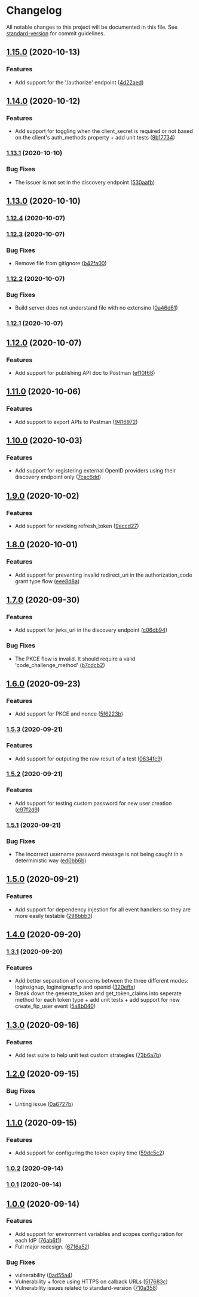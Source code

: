 # Changelog

All notable changes to this project will be documented in this file. See [standard-version](https://github.com/conventional-changelog/standard-version) for commit guidelines.

## [1.15.0](https://github.com/nicolasdao/userin/compare/v1.14.0...v1.15.0) (2020-10-13)


### Features

* Add support for the '/authorize' endpoint ([4d22aed](https://github.com/nicolasdao/userin/commit/4d22aed16c82e4d2c6829bbe727caae3e66536ca))

## [1.14.0](https://github.com/nicolasdao/userin/compare/v1.13.1...v1.14.0) (2020-10-12)


### Features

* Add support for toggling when the client_secret is required or not based on the client's auth_methods property + add unit tests ([9b17734](https://github.com/nicolasdao/userin/commit/9b17734cc7557809fc51efbacc9b088f83ea1477))

### [1.13.1](https://github.com/nicolasdao/userin/compare/v1.13.0...v1.13.1) (2020-10-10)


### Bug Fixes

* The issuer is not set in the discovery endpoint ([530aafb](https://github.com/nicolasdao/userin/commit/530aafbf9adf24ac6f2ae57243125494ae3d3663))

## [1.13.0](https://github.com/nicolasdao/userin/compare/v1.12.4...v1.13.0) (2020-10-10)

### [1.12.4](https://github.com/nicolasdao/userin/compare/v1.12.3...v1.12.4) (2020-10-07)

### [1.12.3](https://github.com/nicolasdao/userin/compare/v1.12.2...v1.12.3) (2020-10-07)


### Bug Fixes

* Remove file from gitignore ([b42fa00](https://github.com/nicolasdao/userin/commit/b42fa00e63f9e8c1bb37c9b011005e20aa3e01c8))

### [1.12.2](https://github.com/nicolasdao/userin/compare/v1.12.1...v1.12.2) (2020-10-07)


### Bug Fixes

* Build server does not understand file with no extensino ([0a46d61](https://github.com/nicolasdao/userin/commit/0a46d61d83ef402feb7a739a934a666893a34840))

### [1.12.1](https://github.com/nicolasdao/userin/compare/v1.12.0...v1.12.1) (2020-10-07)

## [1.12.0](https://github.com/nicolasdao/userin/compare/v1.11.0...v1.12.0) (2020-10-07)


### Features

* Add support for publishing API doc to Postman ([ef10f68](https://github.com/nicolasdao/userin/commit/ef10f683316b90c6aab371d4bd482631e0b7e68b))

## [1.11.0](https://github.com/nicolasdao/userin/compare/v1.10.0...v1.11.0) (2020-10-06)


### Features

* Add support to export APIs to Postman ([9416972](https://github.com/nicolasdao/userin/commit/941697221dc59be3fdb80243b291c1b18e3fc3ea))

## [1.10.0](https://github.com/nicolasdao/userin/compare/v1.9.0...v1.10.0) (2020-10-03)


### Features

* Add support for registering external OpenID providers using their discovery endpoint only ([7cac6dd](https://github.com/nicolasdao/userin/commit/7cac6dd5b69c682c32dfd510af0664b6e02dc251))

## [1.9.0](https://github.com/nicolasdao/userin/compare/v1.8.0...v1.9.0) (2020-10-02)


### Features

* Add support for revoking refresh_token ([9eccd27](https://github.com/nicolasdao/userin/commit/9eccd2778e703d3c192b442f86d125d65048eac0))

## [1.8.0](https://github.com/nicolasdao/userin/compare/v1.7.0...v1.8.0) (2020-10-01)


### Features

* Add support for preventing invalid redirect_uri in the authorization_code grant type flow ([eee8d8a](https://github.com/nicolasdao/userin/commit/eee8d8afdb3177f592f99178512ab033e03ba65a))

## [1.7.0](https://github.com/nicolasdao/userin/compare/v1.6.0...v1.7.0) (2020-09-30)


### Features

* Add support for jwks_uri in the discovery endpoint ([c06db94](https://github.com/nicolasdao/userin/commit/c06db940209eacf395b2d08ee0392d3e17da58a4))


### Bug Fixes

* The PKCE flow is invalid. It should require a valid 'code_challenge_method' ([b7cdcb2](https://github.com/nicolasdao/userin/commit/b7cdcb2e88faccd5a5e30b32adbca967bd1c8691))

## [1.6.0](https://github.com/nicolasdao/userin/compare/v1.5.3...v1.6.0) (2020-09-23)


### Features

* Add support for PKCE and nonce ([5f6223b](https://github.com/nicolasdao/userin/commit/5f6223bbadf31e94df2e994fc99f1275620bb416))

### [1.5.3](https://github.com/nicolasdao/userin/compare/v1.5.2...v1.5.3) (2020-09-21)


### Features

* Add support for outputing the raw result of a test ([0634fc9](https://github.com/nicolasdao/userin/commit/0634fc98651a9e5030ca65eaa394a5021b870c18))

### [1.5.2](https://github.com/nicolasdao/userin/compare/v1.5.1...v1.5.2) (2020-09-21)


### Features

* Add support for testing custom password for new user creation ([c97f2d9](https://github.com/nicolasdao/userin/commit/c97f2d9a46589d608ae1c900ef7d35d21cbacd9e))

### [1.5.1](https://github.com/nicolasdao/userin/compare/v1.5.0...v1.5.1) (2020-09-21)


### Bug Fixes

* The incorrect username password message is not being caught in a deterministic way ([ed0bb6b](https://github.com/nicolasdao/userin/commit/ed0bb6b70dd788daba68962844081e499268f6a1))

## [1.5.0](https://github.com/nicolasdao/userin/compare/v1.4.0...v1.5.0) (2020-09-21)


### Features

* Add support for dependency injestion for all event handlers so they are more easily testable ([298bbb3](https://github.com/nicolasdao/userin/commit/298bbb3fac8d78db0a7854de7a64f43a0e9e0a3e))

## [1.4.0](https://github.com/nicolasdao/userin/compare/v1.3.1...v1.4.0) (2020-09-20)

### [1.3.1](https://github.com/nicolasdao/userin/compare/v1.3.0...v1.3.1) (2020-09-20)


### Features

* Add better separation of concerns between the three different modes: loginsignup, loginsignupfip and openid ([320effa](https://github.com/nicolasdao/userin/commit/320effa6043d86bc27ccaf2f078744b8958afe5b))
* Break down the generate_token and get_token_claims into seperate method for each token type + add unit tests + add support for new create_fip_user event ([5a8b040](https://github.com/nicolasdao/userin/commit/5a8b04016b4951c603513f3235bc9e4234833b95))

## [1.3.0](https://github.com/nicolasdao/userin/compare/v1.2.0...v1.3.0) (2020-09-16)


### Features

* Add test suite to help unit test custom strategies ([73b6a7b](https://github.com/nicolasdao/userin/commit/73b6a7bc75998203e51b4950071443f2f1cdf399))

## [1.2.0](https://github.com/nicolasdao/userin/compare/v1.1.0...v1.2.0) (2020-09-15)


### Bug Fixes

* Linting issue ([0a6727b](https://github.com/nicolasdao/userin/commit/0a6727b8088e4a46a70ffc94bc0ee39df6759f63))

## [1.1.0](https://github.com/nicolasdao/userin/compare/v1.0.2...v1.1.0) (2020-09-15)


### Features

* Add support for configuring the token expiry time ([59dc5c2](https://github.com/nicolasdao/userin/commit/59dc5c2653867879e1f4de3a0b0dd9f2532d94ef))

### [1.0.2](https://github.com/nicolasdao/userin/compare/v1.0.1...v1.0.2) (2020-09-14)

### [1.0.1](https://github.com/nicolasdao/userin-core/compare/v1.0.0...v1.0.1) (2020-09-14)

## [1.0.0](https://github.com/nicolasdao/userin-core/compare/v0.1.3...v1.0.0) (2020-09-14)


### Features

* Add support for environment variables and scopes configuration for each IdP ([76ab6f1](https://github.com/nicolasdao/userin-core/commit/76ab6f17638b7794168a2aceaeff5b1bd04b0916))
* Full major redesign. ([6716a52](https://github.com/nicolasdao/userin-core/commit/6716a5219a2a1703747a820fb07006012a5dd083))


### Bug Fixes

* vulnerability ([0ad55a4](https://github.com/nicolasdao/userin-core/commit/0ad55a42b532207de5cd5378e1e5cc3395883f31))
* Vulnerability + force using HTTPS on calback URLs ([517683c](https://github.com/nicolasdao/userin-core/commit/517683c7d7c3b8f935b9eba5c685b9723e0bd66f))
* Vulnerability issues related to standard-version ([710a358](https://github.com/nicolasdao/userin-core/commit/710a358fbd53256929e84c0830503d47cff73412))
